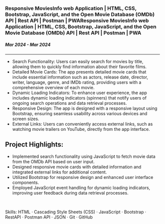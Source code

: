 <h3> Responsive MoviesInfo web Application | HTML, CSS, Bootstrap, JavaScript, and the Open Movie Database (OMDb) API | Rest API | Postman | PWAResponsive MoviesInfo web Application | HTML, CSS, Bootstrap, JavaScript, and the Open Movie Database (OMDb) API | Rest API | Postman | PWA </h3>
<h5> Mar 2024 - Mar 2024 </h5>

<hr>

* Search Functionality: Users can easily search for movies by title, allowing them to quickly find information about their favorite films.
* Detailed Movie Cards: The app presents detailed movie cards that include essential information such as actors, release date, director, writer, language, genre, and IMDb rating, providing users with a comprehensive overview of each movie.
* Dynamic Loading Indicators: To enhance user experience, the app includes dynamic loading indicators (spinners) that notify users of ongoing search operations and data retrieval processes.
* Responsive Design: The app is designed with a responsive layout using Bootstrap, ensuring seamless usability across various devices and screen sizes.
* External Links: Users can conveniently access external links, such as watching movie trailers on YouTube, directly from the app interface.

Project Highlights:
-------------------------

- Implemented search functionality using JavaScript to fetch movie data from the OMDb API based on user input.
- Designed responsive movie cards with detailed information and integrated external links for additional content.
- Utilized Bootstrap for responsive design and enhanced user interface components.
- Employed JavaScript event handling for dynamic loading indicators, improving user feedback during data retrieval processes.
  
<br>

Skills: HTML · Cascading Style Sheets (CSS) · JavaScript · Bootstrap · RestAPI · Postman API · JSON · Git · GitHub
